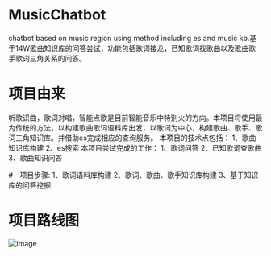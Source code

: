 # MusicChatbot
chatbot based on music region using method including es and music kb.基于14W歌曲知识库的问答尝试，功能包括歌词接龙，已知歌词找歌曲以及歌曲歌手歌词三角关系的问答。

# 项目由来
听歌识曲，歌词对唱，智能点歌是目前智能音乐中特别火的方向。本项目将使用最为传统的方法，以构建歌曲歌词语料库出发，以歌词为中心，构建歌曲、歌手、歌词三角知识库。并借助es完成相应的查询服务。
本项目的技术点包括：
1、歌曲知识库构建
2、es搜索
本项目尝试完成的工作：
1、歌词问答
2、已知歌词查歌曲
3、歌曲知识问答

#　项目步骤:
1、歌词语料库构建
2、歌词、歌曲、歌手知识库构建
3、基于知识库的问答挖掘

# 项目路线图
![image](https://github.com/liuhuanyong/MusicChatbot/blob/master/img/libai.png)


#
